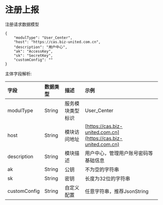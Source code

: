 # 注册上报

注册请求数据模型

```
{
    "modulType": "User_Center",
    "host": "https://cas.biz-united.com.cn",
    "description": "用户中心",
    "ak": "AccessKey",
    "sk": "SecretKey",
    "customConfig": ""
}
```

主体字段解析:

| 字段 | 数据类型 | 描述 | 示例 |
| :--- | :--- | :--- | :--- |
| modulType | String | 服务模块类型标识 | User\_Center |
| host | String | 模块访问地址 | [https://cas.biz-united.com.cn](https://cas.biz-united.com.cn) |
| description | String | 模块描述 | 用户中心，管理用户账号密码等基础信息 |
| ak | String | 公钥 | 不为空的字符串 |
| sk | String | 密钥 | 长度为32位的字符串 |
| customConfig | String | 自定义配置 | 任意字符串，推荐JsonString |



